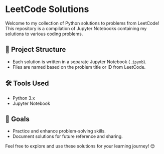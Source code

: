 # LeetCode Solutions

Welcome to my collection of Python solutions to problems from LeetCode! This repository is a compilation of Jupyter Notebooks containing my solutions to various coding problems.

## 📂 Project Structure
- Each solution is written in a separate Jupyter Notebook (`.ipynb`).
- Files are named based on the problem title or ID from LeetCode.

## 🛠 Tools Used
- Python 3.x
- Jupyter Notebook

## 📌 Goals
- Practice and enhance problem-solving skills.
- Document solutions for future reference and sharing.

Feel free to explore and use these solutions for your learning journey! 😊

